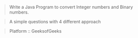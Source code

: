 > Write a Java Program to convert Integer numbers and Binary numbers.

>A simple questions with 4 different approach

>Platform :: GeeksofGeeks
